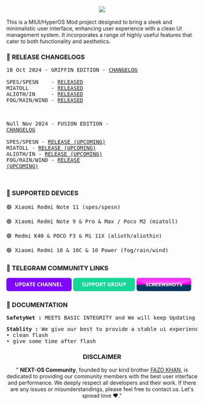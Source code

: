 <div align="center" >
  <img src="https://raw.githubusercontent.com/NEXT-OS-HYPER-OS-MOD/server-database/refs/heads/main/database/assets/post/banner.png"  />
</div>

<p>
This is a MIUI/HyperOS Mod project designed to bring a sleek and minimalistic user interface, enhancing user experience with a clean UI management system. It incorporates a range of highly useful features that cater to both functionality and aesthetics. </p>

<h3>
📝 RELEASE CHANGELOGS
</h3>
<pre>
18 Oct 2024 - GRIFFIN EDITION - <a href="https://raw.githubusercontent.com/NEXT-OS-HYPER-OS-MOD/server-database/refs/heads/main/changelogs/griffin_changelog.txt">CHANGELOG</a><br>
SPES/SPESN    - <a href="https://t.me/RedmiN11Pak">RELEASED</a>
MIATOLL       - <a href="https://t.me/RedmiN11Pak">RELEASED</a>
ALIOTH/IN     - <a href="https://t.me/RedmiN11Pak">RELEASED</a>
FOG/RAIN/WIND - <a href="https://t.me/RedmiN11Pak">RELEASED</a>
</h3>

Null Nov 2024 - FUSION EDITION - <a href="https://raw.githubusercontent.com/NEXT-OS-HYPER-OS-MOD/server-database/refs/heads/main/changelogs/fusion_changelog.txt">CHANGELOG</a><br>
SPES/SPESN    - <a href="https://t.me/RedmiN11Pak">RELEASE (UPCOMING)</a>
MIATOLL       - <a href="https://t.me/RedmiN11Pak">RELEASE (UPCOMING)</a>
ALIOTH/IN     - <a href="https://t.me/RedmiN11Pak">RELEASE (UPCOMING)</a>
FOG/RAIN/WIND - <a href="https://t.me/RedmiN11Pak">RELEASE (UPCOMING)</a>

</pre>


<h3>
📱 SUPPORTED DEVICES
</h3>
<pre>
🟢 Xiaomi Redmi Note 11 (spes/spesn)
</pre>
<pre>
🟢 Xiaomi Redmi Note 9 & Pro & Max / Poco M2 (miatoll)
</pre>
<pre>
🟢 Redmi K40 & POCO F3 & Mi 11X (alioth/aliothin)
</pre>
<pre>
🟢 Xiaomi Redmi 10 & 10C & 10 Power (fog/rain/wind)
</pre>

<h3>🔗 TELEGRAM COMMUNITY LINKS</h3>

<a href="https://t.me/RedmiN11Pak"><img  height="35" src="https://raw.githubusercontent.com/Fazokhan/Project-NextOS-/main/assets/button_update-channel.png"  /></a>
<a href="https://t.me/RN11PakCommunity"><img  height="35" src="https://raw.githubusercontent.com/Fazokhan/Project-NextOS-/main/assets/button_support-group.png"  /></a>
<a href="https://t.me/SSgroupRN11"><img  height="35" src="https://raw.githubusercontent.com/Fazokhan/Project-NextOS-/main/assets/button_screenshots.png"  /></a>


<h3>📒 DOCUMENTATION</h3>
<pre><b>SafetyNet :</b> MEETS_BASIC_INTEGRITY and We will keep Updating Spoofing Details;</pre>
<pre><b>Stablity :</b> We give our best to provide a stable ui experience ! for better experience - 
• clean flash 
• give some time after flash</pre>

<h3 align="center" >DISCLAIMER</h3>
<p align="center">" <b>NEXT-OS Community</b>, founded by our kind brother <a href="https://t.me/Fazokhan">FAZO KHAN</a>, is dedicated to providing our community members with the best user interface and performance. We deeply respect all developers and their work. If there are any issues or misunderstandings, please feel free to contact us. Let's spread love ❤️."




</p>



